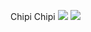 Chipi Chipi
<img src="https://img.shields.io/badge/java-007396?style=for-the-badge&logo=OpenJDK&logoColor=white">
<img src="https://img.shields.io/badge/java-007396?style=for-the-badge&logo=OpenJDK&logoColor=white">
